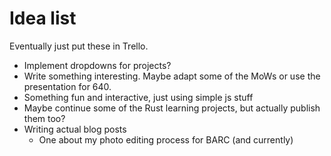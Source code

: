# Idea list
Eventually just put these in Trello.
* Implement dropdowns for projects?
* Write something interesting. Maybe adapt some of the MoWs or
      use the presentation for 640.
* Something fun and interactive, just using simple js stuff
* Maybe continue some of the Rust learning projects, but actually publish them too?
* Writing actual blog posts
  * One about my photo editing process for BARC (and currently)